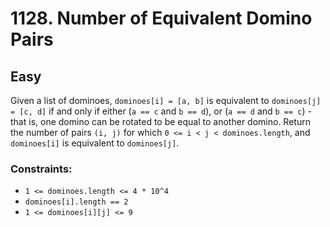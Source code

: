 # 1128. Number of Equivalent Domino Pairs

## Easy

Given a list of dominoes, `dominoes[i] = [a, b]` is equivalent to `dominoes[j] = [c, d]` if and only if either (`a == c`
and `b == d`), or (`a == d` and `b == c`) - that is, one domino can be rotated to be equal to another domino. Return the
number of pairs `(i, j)` for which `0 <= i < j < dominoes.length`, and `dominoes[i]` is equivalent to `dominoes[j]`.

### Constraints:

- `1 <= dominoes.length <= 4 * 10^4`
- `dominoes[i].length == 2`
- `1 <= dominoes[i][j] <= 9`
